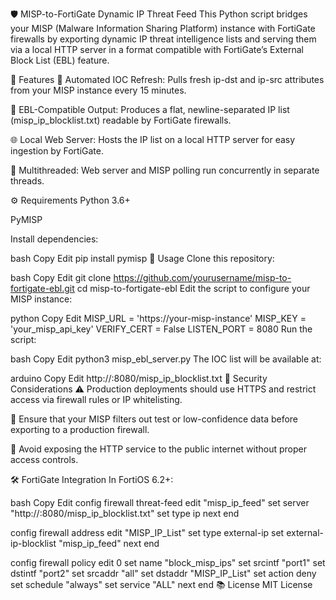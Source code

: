🛡️ MISP-to-FortiGate Dynamic IP Threat Feed
This Python script bridges your MISP (Malware Information Sharing Platform) instance with FortiGate firewalls by exporting dynamic IP threat intelligence lists and serving them via a local HTTP server in a format compatible with FortiGate’s External Block List (EBL) feature.

🔧 Features
🔁 Automated IOC Refresh: Pulls fresh ip-dst and ip-src attributes from your MISP instance every 15 minutes.

📄 EBL-Compatible Output: Produces a flat, newline-separated IP list (misp_ip_blocklist.txt) readable by FortiGate firewalls.

🌐 Local Web Server: Hosts the IP list on a local HTTP server for easy ingestion by FortiGate.

🧵 Multithreaded: Web server and MISP polling run concurrently in separate threads.

⚙️ Requirements
Python 3.6+

PyMISP

Install dependencies:

bash
Copy
Edit
pip install pymisp
🚀 Usage
Clone this repository:

bash
Copy
Edit
git clone https://github.com/yourusername/misp-to-fortigate-ebl.git
cd misp-to-fortigate-ebl
Edit the script to configure your MISP instance:

python
Copy
Edit
MISP_URL = 'https://your-misp-instance'
MISP_KEY = 'your_misp_api_key'
VERIFY_CERT = False
LISTEN_PORT = 8080
Run the script:

bash
Copy
Edit
python3 misp_ebl_server.py
The IOC list will be available at:

arduino
Copy
Edit
http://<your-ip>:8080/misp_ip_blocklist.txt
🔐 Security Considerations
⚠️ Production deployments should use HTTPS and restrict access via firewall rules or IP whitelisting.

🧼 Ensure that your MISP filters out test or low-confidence data before exporting to a production firewall.

🔐 Avoid exposing the HTTP service to the public internet without proper access controls.

🛠️ FortiGate Integration
In FortiOS 6.2+:

bash
Copy
Edit
config firewall threat-feed
    edit "misp_ip_feed"
        set server "http://<your-ip>:8080/misp_ip_blocklist.txt"
        set type ip
    next
end

config firewall address
    edit "MISP_IP_List"
        set type external-ip
        set external-ip-blocklist "misp_ip_feed"
    next
end

config firewall policy
    edit 0
        set name "block_misp_ips"
        set srcintf "port1"
        set dstintf "port2"
        set srcaddr "all"
        set dstaddr "MISP_IP_List"
        set action deny
        set schedule "always"
        set service "ALL"
    next
end
📚 License
MIT License

